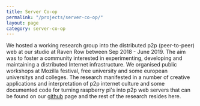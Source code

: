 ```yaml
---
title: Server Co-op
permalink: "/projects/server-co-op/"
layout: page
category: server-co-op
---
```


We hosted a working research group into the distributed p2p (peer-to-peer) web at our studio at Raven Row between Sep 2018 - June 2019. The aim was to foster a community interested in experimenting, developing and maintaining a distributed Internet infrastructure. We organised public workshops at Mozilla festival, free university and some european universitys and colleges. The research manifested in a number of creative applications and interpretation of p2p internet culture and some documented code for turning raspberry pi's into p2p web servers that can be found on our [github](https://github.com/agoramaHub/) page and the rest of the research resides here. 